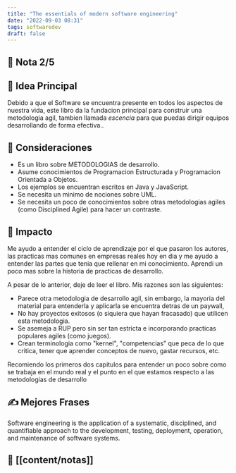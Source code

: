 ```yaml
---
title: "The essentials of modern software engineering"
date: "2022-09-03 08:31"
tags: softwaredev
draft: false
---
```

## 🌟 Nota 2/5
## 🌱 Idea Principal
Debido a que el Software se encuentra presente en todos los aspectos de nuestra vida, este libro da la fundacion principal para construir una metodologia agil, tambien llamada *escencia* para que puedas dirigir equipos desarrollando de forma efectiva..
## 🌠 Consideraciones
- Es un libro sobre METODOLOGIAS de desarrollo.
- Asume conocimientos de Programacion Estructurada y Programacion Orientada a Objetos.
- Los ejemplos se encuentran escritos en Java y JavaScript.
- Se necesita un minimo de nociones sobre UML.
- Se necesita un poco de conocimientos sobre otras metodologias agiles (como Disciplined Agile) para hacer un contraste.

## 🌌 Impacto
Me ayudo a entender el ciclo de aprendizaje por el que pasaron los autores, las practicas mas comunes en empresas reales hoy en dia y me ayudo a entender las partes que tenia que rellenar en mi conocimiento. Aprendi un poco mas sobre la historia de practicas de desarrollo.

A pesar de lo anterior, deje de leer el libro. Mis razones son las siguientes:
- Parece otra metodologia de desarrollo agil, sin embargo, la mayoria del material para entenderla y aplicarla se encuentra detras de un paywall, 
- No hay proyectos exitosos (o siquiera que hayan fracasado) que utilicen esta metodologia. 
- Se asemeja a RUP pero sin ser tan estricta e incorporando practicas populares agiles (como juegos).
- Crean terminologia como "kernel", "competencias" que peca de lo que critica, tener que aprender conceptos de nuevo, gastar recursos, etc.

Recomiendo los primeros dos capitulos para entender un poco sobre como se trabaja en el mundo real y el punto en el que estamos respecto a las metodologias de desarrollo

## ✍ Mejores Frases
Software engineering is the application of a systematic, disciplined, and quantifiable approach to the development, testing, deployment, operation, and maintenance of software systems.

## 📔 [[content/notas]]